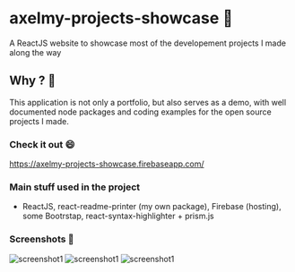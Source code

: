 # axelmy-projects-showcase 👋

A ReactJS website to showcase most of the developement projects I made along the way

## Why ? 🤔

This application is not only a portfolio, but also serves as a demo, with well documented node packages and coding examples for the open source projects I made.

### Check it out 😄
https://axelmy-projects-showcase.firebaseapp.com/

### Main stuff used in the project

- ReactJS, react-readme-printer (my own package), Firebase (hosting), some Bootrstap, react-syntax-highlighter + prism.js

### Screenshots 👀
![screenshot1](https://i.imgur.com/kj6j5lN.png)
![screenshot1](https://i.imgur.com/5XZ3TST.png)
![screenshot1](https://i.imgur.com/HvP6qQH.png)

